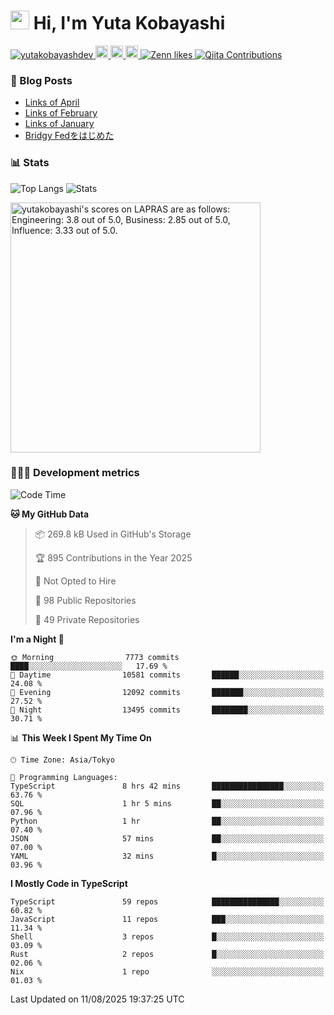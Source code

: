 <h1><img src="https://emojis.slackmojis.com/emojis/images/1613942336/14158/balloons.gif?1613942336" width="30"/> Hi, I'm Yuta Kobayashi</h1>

<p align="left"> 
  <a href="https://github.com/yutakobayashidev/yutakobayashidev/">
    <img src="https://komarev.com/ghpvc/?username=yutakobayashdev" alt="yutakobayashdev" />
  </a>
  <a href="https://mastodon.social/@yutakobayashi">
    <img height="20" src="https://img.shields.io/mastodon/follow/107202517736161782?domain=https%3A%2F%2Fmastodon.social&label=Mastodon&logo=mastodon&style=plastic" />
  </a>
  <a href="https://github.com/yutakobayashidev">
    <img height="20" src="https://img.shields.io/github/followers/yutakobayashidev?label=follow&logo=github&style=flat" />
  </a>
  <a href="https://www.reddit.com/user/yutakobayashi">
    <img height="20" src="https://img.shields.io/reddit/user-karma/combined/yutakobayashi?label=Reddit&logo=reddit&style=flat" />
  </a>
  <a href="https://zenn.dev/yutakobayashi">
    <img src="https://badgen.org/img/zenn/yutakobayashi/likes?style=plastic" alt="Zenn likes" />
  </a>
  <a href="https://qiita.com/yutakobayashi">
    <img src="https://badgen.org/img/qiita/yutakobayashi/contributions?style=plastic" alt="Qiita Contributions" />
  </a>
</p>

### 📕 Blog Posts

<!-- BLOG-POST-LIST:START -->
- [Links of April](https://yutakobayashi.com/blog/2025-04/)
- [Links of February](https://yutakobayashi.com/blog/2025-02/)
- [Links of January](https://yutakobayashi.com/blog/2025-01/)
- [Bridgy Fedをはじめた](https://yutakobayashi.com/blog/bridgy-fed/)
<!-- BLOG-POST-LIST:END -->

### 📊 Stats

![Top Langs](https://github-readme-stats.vercel.app/api/top-langs/?username=yutakobayashidev)
![Stats](https://github-readme-stats.vercel.app/api?username=yutakobayashidev&count_private=true&show_icons=true&line_height=40)

<!--START_SECTION:lapras-card-->
<p ><a href="https://lapras.com/public/yutakobayashi" target="_blank" rel="noopener noreferrer"><img alt="yutakobayashi's scores on LAPRAS are as follows: Engineering: 3.8 out of 5.0, Business: 2.85 out of 5.0, Influence: 3.33 out of 5.0." src="https://lapras-card-generator.vercel.app/api/svg?e=3.8&b=2.85&i=3.33&b1=%23020e27&b2=%230e5593&i1=%2303102f&i2=%231688bf&l=en" width="400" ></a></p>
<!--END_SECTION:lapras-card-->

### 👩🏻‍💻 Development metrics

<!--START_SECTION:waka-->
![Code Time](http://img.shields.io/badge/Code%20Time-4%2C012%20hrs%2038%20mins-blue)

**🐱 My GitHub Data** 

> 📦 269.8 kB Used in GitHub's Storage 
 > 
> 🏆 895 Contributions in the Year 2025
 > 
> 🚫 Not Opted to Hire
 > 
> 📜 98 Public Repositories 
 > 
> 🔑 49 Private Repositories 
 > 
**I'm a Night 🦉** 

```text
🌞 Morning                7773 commits        ████░░░░░░░░░░░░░░░░░░░░░   17.69 % 
🌆 Daytime                10581 commits       ██████░░░░░░░░░░░░░░░░░░░   24.08 % 
🌃 Evening                12092 commits       ███████░░░░░░░░░░░░░░░░░░   27.52 % 
🌙 Night                  13495 commits       ████████░░░░░░░░░░░░░░░░░   30.71 % 
```


📊 **This Week I Spent My Time On** 

```text
🕑︎ Time Zone: Asia/Tokyo

💬 Programming Languages: 
TypeScript               8 hrs 42 mins       ████████████████░░░░░░░░░   63.76 % 
SQL                      1 hr 5 mins         ██░░░░░░░░░░░░░░░░░░░░░░░   07.96 % 
Python                   1 hr                ██░░░░░░░░░░░░░░░░░░░░░░░   07.40 % 
JSON                     57 mins             ██░░░░░░░░░░░░░░░░░░░░░░░   07.00 % 
YAML                     32 mins             █░░░░░░░░░░░░░░░░░░░░░░░░   03.96 % 
```

**I Mostly Code in TypeScript** 

```text
TypeScript               59 repos            ███████████████░░░░░░░░░░   60.82 % 
JavaScript               11 repos            ███░░░░░░░░░░░░░░░░░░░░░░   11.34 % 
Shell                    3 repos             █░░░░░░░░░░░░░░░░░░░░░░░░   03.09 % 
Rust                     2 repos             █░░░░░░░░░░░░░░░░░░░░░░░░   02.06 % 
Nix                      1 repo              ░░░░░░░░░░░░░░░░░░░░░░░░░   01.03 % 
```




 Last Updated on 11/08/2025 19:37:25 UTC
<!--END_SECTION:waka-->
